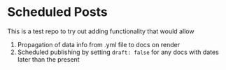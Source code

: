 # Scheduled Posts

This is a test repo to try out adding functionality that would allow

1. Propagation of data info from .yml file to docs on render
2. Scheduled publishing by setting `draft: false` for any docs with dates later than the present